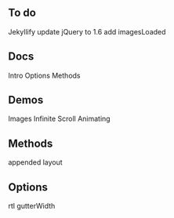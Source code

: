 ## To do

Jekyllify
update jQuery to 1.6
add imagesLoaded

## Docs

Intro
Options
Methods

## Demos

Images
Infinite Scroll
Animating

## Methods

appended
layout

## Options

rtl
gutterWidth 